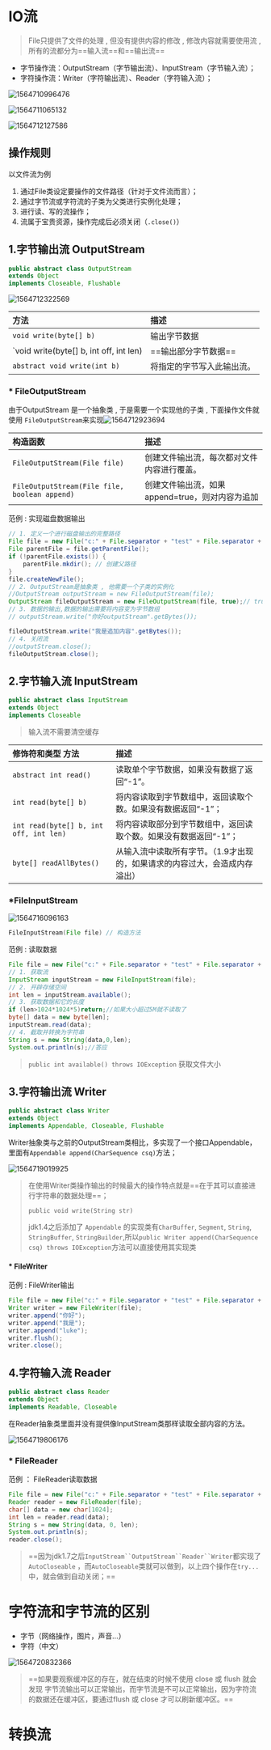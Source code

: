 # IO流

> File只提供了文件的处理 , 但没有提供内容的修改 , 修改内容就需要使用流 , 所有的流都分为==输入流==和==输出流==

- 字节操作流：OutputStream（字节输出流）、InputStream（字节输入流）；
- 字符操作流：Writer（字符输出流）、Reader（字符输入流）；

![1564710996476](assets/1564710996476.png)

![1564711065132](assets/1564711065132.png)

![1564712127586](assets/1564712127586.png)

## 操作规则

以文件流为例

1. 通过File类设定要操作的文件路径（针对于文件流而言）；
2. 通过字节流或字符流的子类为父类进行实例化处理；
3. 进行读、写的流操作；
4. 流属于宝贵资源，操作完成后必须关闭（`.close()`）



## 1.字节输出流 OutputStream

```java
public abstract class OutputStream
extends Object
implements Closeable, Flushable
```

![1564712322569](assets/1564712322569.png)

|  方法                                | 描述                                                         |
| :----------------------- | :----------------------------------------------------------- |
| `void write(byte[] b)`                   | 输出字节数据     |
| `void write(byte[] b, int off, int len) | ==输出部分字节数据==       |
| `abstract void write(int b)`                      | 将指定的字节写入此输出流。                                   |

### * FileOutputStream

 由于OutputStream 是一个抽象类 , 于是需要一个实现他的子类 , 下面操作文件就使用 `FileOutputStream`来实现![1564712923694](assets/1564712923694.png)

| 构造函数                                      | 描述                                            |
| :-------------------------------------------- | :---------------------------------------------- |
| `FileOutputStream(File file)`                 | 创建文件输出流，每次都对文件内容进行覆盖。      |
| `FileOutputStream(File file, boolean append)` | 创建文件输出流，如果append=true，则对内容为追加 |

范例 : 实现磁盘数据输出

```java
// 1. 定义一个进行磁盘输出的完整路径
File file = new File("c:" + File.separator + "test" + File.separator + "demo.txt");
File parentFile = file.getParentFile();
if (!parentFile.exists()) {
    parentFile.mkdir(); // 创建父路径
}
file.createNewFile();
// 2. OutputStream是抽象类 , 他需要一个子类的实例化
//OutputStream outputStream = new FileOutputStream(file);
OutputStream fileOutputStream = new FileOutputStream(file, true);// true为追加内容
// 3. 数据的输出,数据的输出需要将内容变为字节数组
// outputStream.write("你好outputStream".getBytes());

fileOutputStream.write("我是追加内容".getBytes());
// 4. 关闭流
//outputStream.close();
fileOutputStream.close();
```



## 2.字节输入流 InputStream

```java
public abstract class InputStream
extends Object
implements Closeable
```

> 输入流不需要清空缓存

| 修饰符和类型 方法                      | 描述                                                         |
| :------------------------------------- | :----------------------------------------------------------- |
| `abstract int read()`                  | 读取单个字节数据，如果没有数据了返回“-1”。                   |
| `int read(byte[] b)`                   | 将内容读取到字节数组中，返回读取个数。如果没有数据返回“-1”； |
| `int read(byte[] b, int off, int len)` | 将内容读取部分到字节数组中，返回读取个数。如果没有数据返回“-1”； |
| `byte[] readAllBytes()`                | 从输入流中读取所有字节。（1.9才出现的，如果请求的内容过大，会造成内存溢出） |

### *FileInputStream

![1564716096163](assets/1564716096163.png)

```java
FileInputStream​(File file) // 构造方法
```

范例 : 读取数据

```java
File file = new File("c:" + File.separator + "test" + File.separator + "ddd.mp4");
// 1. 获取流
InputStream inputStream = new FileInputStream(file);
// 2. 开辟存储空间
int len = inputStream.available();
// 3. 获取数据和它的长度
if (len>1024*1024*5)return;//如果大小超过5M就不读取了
byte[] data = new byte[len];
inputStream.read(data);
// 4. 截取并转换为字符串
String s = new String(data,0,len);
System.out.println(s);//答应
```

> `public int available() throws IOException` 获取文件大小

## 3.字符输出流 Writer

```java
public abstract class Writer
extends Object
implements Appendable, Closeable, Flushable
```

​	Writer抽象类与之前的OutputStream类相比，多实现了一个接口Appendable，里面有`Appendable append(CharSequence csq)`方法；

![1564719019925](assets/1564719019925.png)

> 在使用Writer类操作输出的时候最大的操作特点就是==在于其可以直接进行字符串的数据处理==；
>
> `public void write(String str)` 
>
> jdk1.4之后添加了 `Appendable` 的实现类有`CharBuffer`, `Segment`, `String`, `StringBuffer`, `StringBuilder`,所以`public Writer append(CharSequence csq) throws IOException`方法可以直接使用其实现类

#### * FileWriter

范例 : FileWriter输出

```java
File file = new File("c:" + File.separator + "test" + File.separator + "demo.txt");
Writer writer = new FileWriter(file);
writer.append("你好");
writer.append("我是");
writer.append("luke");
writer.flush();
writer.close();
```

## 4.字符输入流 Reader

```java
public abstract class Reader
extends Object
implements Readable, Closeable
```

​	在Reader抽象类里面并没有提供像InputStream类那样读取全部内容的方法。

![1564719806176](assets/1564719806176.png)

### * FileReader

范例 ： FileReader读取数据

```java
File file = new File("c:" + File.separator + "test" + File.separator + "demo.txt");
Reader reader = new FileReader(file);
char[] data = new char[1024];
int len = reader.read(data);
String s = new String(data, 0, len);
System.out.println(s);
reader.close();
```

> ==因为jdk1.7之后`InputStream``OutputStream``Reader``Writer`都实现了`AutoCloseable` ，而`AutoCloseable`类就可以做到，以上四个操作在`try...`中，就会做到自动关闭；==

# 字符流和字节流的区别

- 字节（网络操作，图片，声音…）
- 字符（中文）

![1564720832366](assets/1564720832366.png)

> ==如果要观察缓冲区的存在，就在结束的时候不使用 close 或 flush 就会发现 字节流输出可以正常输出，而字节流是不可以正常输出，因为字符流的数据还在缓冲区，要通过flush 或 close 才可以刷新缓冲区。==

# 转换流